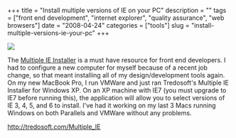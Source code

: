 +++
title = "Install multiple versions of IE on your PC"
description = ""
tags = ["front end development", "internet explorer", "quality assurance", "web browsers"]
date = "2008-04-24"
categories = ["tools"]
slug = "install-multiple-versions-ie-your-pc"
+++


<div class="tool-screenshot mb1"><a href="http://tredosoft.com/Multiple_IE"><img id="bluga-thumbnail-2700" class="bluga-thumbnail custom" src="//media.konigi.com/bluga/
wt522fcafc291c3_custom.jpg"/></a></div><p>The <a href="http://tredosoft.com/Multiple_IE">Multiple IE Installer</a> is a must have resource for front end developers. I had to configure a new computer for myself because of a recent job change, so that meant installing all of my design/development tools again. On my new MacBook Pro, I run VMWare and just ran Tredosoft's Multiple IE Installer for Windows XP. On an XP machine with IE7 (you must upgrade to IE7 before running this), the application will allow you to select versions of IE 3, 4, 5, and 6 to install. I've had it working on my last 3 Macs running Windows on both Parallels and VMWare without any problems. </p>
  
<p><a href="http://tredosoft.com/Multiple_IE">http://tredosoft.com/Multiple_IE</a></p>
      
